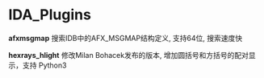# IDA_Plugins

**afxmsgmap**
搜索IDB中的AFX_MSGMAP结构定义, 支持64位, 搜索速度快

**hexrays_hlight**
修改Milan Bohacek发布的版本, 增加圆括号和方括号的配对显示，支持 Python3
